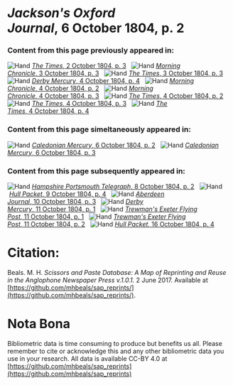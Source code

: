 # *Jackson's Oxford Journal*, 6 October 1804, p. 2  
  
### Content from this page previously appeared in:  
![Hand](http://scissorsandpaste.net/wp-content/uploads/2017/06/smallhandpointer.png) [*The Times*, 2 October 1804, p. 3](https://mhbeals.github.io/sap_html/The-Times/The-Times-2-October-1804-p-3)  
![Hand](http://scissorsandpaste.net/wp-content/uploads/2017/06/smallhandpointer.png) [*Morning Chronicle*, 3 October 1804, p. 3](https://mhbeals.github.io/sap_html/Morning-Chronicle/Morning-Chronicle-3-October-1804-p-3)  
![Hand](http://scissorsandpaste.net/wp-content/uploads/2017/06/smallhandpointer.png) [*The Times*, 3 October 1804, p. 3](https://mhbeals.github.io/sap_html/The-Times/The-Times-3-October-1804-p-3)  
![Hand](http://scissorsandpaste.net/wp-content/uploads/2017/06/smallhandpointer.png) [*Derby Mercury*, 4 October 1804, p. 4](https://mhbeals.github.io/sap_html/Derby-Mercury/Derby-Mercury-4-October-1804-p-4)  
![Hand](http://scissorsandpaste.net/wp-content/uploads/2017/06/smallhandpointer.png) [*Morning Chronicle*, 4 October 1804, p. 2](https://mhbeals.github.io/sap_html/Morning-Chronicle/Morning-Chronicle-4-October-1804-p-2)  
![Hand](http://scissorsandpaste.net/wp-content/uploads/2017/06/smallhandpointer.png) [*Morning Chronicle*, 4 October 1804, p. 3](https://mhbeals.github.io/sap_html/Morning-Chronicle/Morning-Chronicle-4-October-1804-p-3)  
![Hand](http://scissorsandpaste.net/wp-content/uploads/2017/06/smallhandpointer.png) [*The Times*, 4 October 1804, p. 2](https://mhbeals.github.io/sap_html/The-Times/The-Times-4-October-1804-p-2)  
![Hand](http://scissorsandpaste.net/wp-content/uploads/2017/06/smallhandpointer.png) [*The Times*, 4 October 1804, p. 3](https://mhbeals.github.io/sap_html/The-Times/The-Times-4-October-1804-p-3)  
![Hand](http://scissorsandpaste.net/wp-content/uploads/2017/06/smallhandpointer.png) [*The Times*, 4 October 1804, p. 4](https://mhbeals.github.io/sap_html/The-Times/The-Times-4-October-1804-p-4)  
  
### Content from this page simeltaneously appeared in:  
![Hand](http://scissorsandpaste.net/wp-content/uploads/2017/06/smallhandpointer.png) [*Caledonian Mercury*, 6 October 1804, p. 2](https://mhbeals.github.io/sap_html/Caledonian-Mercury/Caledonian-Mercury-6-October-1804-p-2)  
![Hand](http://scissorsandpaste.net/wp-content/uploads/2017/06/smallhandpointer.png) [*Caledonian Mercury*, 6 October 1804, p. 3](https://mhbeals.github.io/sap_html/Caledonian-Mercury/Caledonian-Mercury-6-October-1804-p-3)  
  
### Content from this page subsequently appeared in:  
![Hand](http://scissorsandpaste.net/wp-content/uploads/2017/06/smallhandpointer.png) [*Hampshire Portsmouth Telegraph*, 8 October 1804, p. 2](https://mhbeals.github.io/sap_html/Hampshire-Portsmouth-Telegraph/Hampshire-Portsmouth-Telegraph-8-October-1804-p-2)  
![Hand](http://scissorsandpaste.net/wp-content/uploads/2017/06/smallhandpointer.png) [*Hull Packet*, 9 October 1804, p. 4](https://mhbeals.github.io/sap_html/Hull-Packet/Hull-Packet-9-October-1804-p-4)  
![Hand](http://scissorsandpaste.net/wp-content/uploads/2017/06/smallhandpointer.png) [*Aberdeen Journal*, 10 October 1804, p. 3](https://mhbeals.github.io/sap_html/Aberdeen-Journal/Aberdeen-Journal-10-October-1804-p-3)  
![Hand](http://scissorsandpaste.net/wp-content/uploads/2017/06/smallhandpointer.png) [*Derby Mercury*, 11 October 1804, p. 1](https://mhbeals.github.io/sap_html/Derby-Mercury/Derby-Mercury-11-October-1804-p-1)  
![Hand](http://scissorsandpaste.net/wp-content/uploads/2017/06/smallhandpointer.png) [*Trewman's Exeter Flying Post*, 11 October 1804, p. 1](https://mhbeals.github.io/sap_html/Trewman's-Exeter-Flying-Post/Trewman's-Exeter-Flying-Post-11-October-1804-p-1)  
![Hand](http://scissorsandpaste.net/wp-content/uploads/2017/06/smallhandpointer.png) [*Trewman's Exeter Flying Post*, 11 October 1804, p. 2](https://mhbeals.github.io/sap_html/Trewman's-Exeter-Flying-Post/Trewman's-Exeter-Flying-Post-11-October-1804-p-2)  
![Hand](http://scissorsandpaste.net/wp-content/uploads/2017/06/smallhandpointer.png) [*Hull Packet*, 16 October 1804, p. 4](https://mhbeals.github.io/sap_html/Hull-Packet/Hull-Packet-16-October-1804-p-4)  


# Citation: 

Beals. M. H. *Scissors and Paste Database: A Map of Reprinting and Reuse in the Anglophone Newspaper Press v.1.0.1.* 2 June 2017. Available at [https://github.com/mhbeals/sap_reprints/](https://github.com/mhbeals/sap_reprints/). 

# Nota Bona

Bibliometric data is time consuming to produce but benefits us all. Please remember to cite or acknowledge this and any other bibliometric data you use in your research. All data is available CC-BY 4.0 at [https://github.com/mhbeals/sap_reprints](https://github.com/mhbeals/sap_reprints)